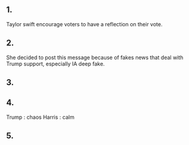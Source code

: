 ## 1.
Taylor swift encourage voters to have a reflection on their vote. 

## 2.
She decided to post this message because of fakes news that deal with Trump support, especially IA deep fake. 

## 3.


## 4.
Trump : chaos
Harris : calm

## 5.

